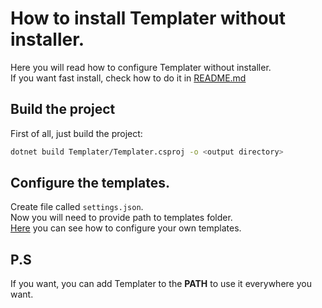 # How to install Templater without installer.
Here you will read how to configure Templater without installer.  
If you want fast install, check how to do it in [README.md](https://github.com/uwumouse/Templater/blob/master/README.md)

## Build the project
First of all, just build the project:
```sh
dotnet build Templater/Templater.csproj -o <output directory>
```  

## Configure the templates.
Create file called `settings.json`.  
Now you will need to provide path to templates folder.  
[Here](https://github.com/uwumouse/Templater/blob/master/CreatingTemplate.md) you can see how to configure your own templates.

## P.S
If you want, you can add Templater to the **PATH** to use it everywhere you want.
